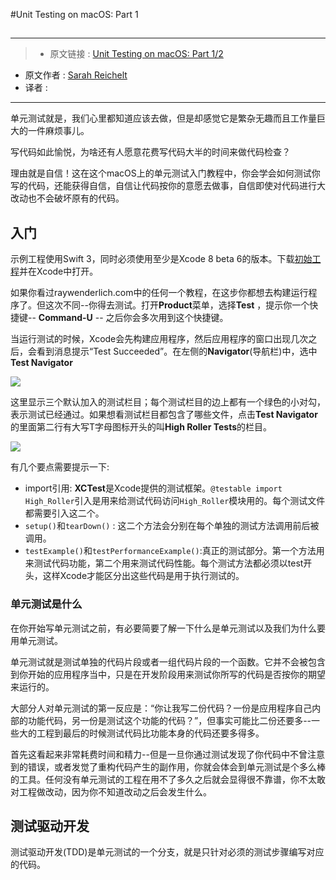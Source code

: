 #Unit Testing on macOS: Part 1
##

***

>* 原文链接 : [Unit Testing on macOS: Part 1/2](https://www.raywenderlich.com/141405/unit-testing-macos-part-12)
* 原文作者 : [Sarah Reichelt](https://www.raywenderlich.com/u/sarah)
* 译者 : []()

***


单元测试就是，我们心里都知道应该去做，但是却感觉它是繁杂无趣而且工作量巨大的一件麻烦事儿。

写代码如此愉悦，为啥还有人愿意花费写代码大半的时间来做代码检查？

理由就是自信！这在这个macOS上的单元测试入门教程中，你会学会如何测试你写的代码，还能获得自信，自信让代码按你的意愿去做事，自信即使对代码进行大改动也不会破坏原有的代码。

## 入门

示例工程使用Swift 3，同时必须使用至少是Xcode 8 beta 6的版本。下载[初始工程](https://cdn5.raywenderlich.com/wp-content/uploads/2016/08/HighRoller-starter.zip)并在Xcode中打开。

如果你看过raywenderlich.com中的任何一个教程，在这步你都想去构建运行程序了。但这次不同--你得去测试。打开**Product**菜单，选择**Test** ，提示你一个快捷键-- **Command-U** -- 之后你会多次用到这个快捷键。


当运行测试的时候，Xcode会先构建应用程序，然后应用程序的窗口出现几次之后，会看到消息提示“Test Succeeded”。在左侧的**Navigator**(导航栏)中，选中**Test Navigator**

![](https://cdn4.raywenderlich.com/wp-content/uploads/2016/08/TestNavigator2.png)


这里显示三个默认加入的测试栏目；每个测试栏目的边上都有一个绿色的小对勾，表示测试已经通过。如果想看测试栏目都包含了哪些文件，点击**Test Navigator**的里面第二行有大写T字母图标开头的叫**High Roller Tests**的栏目。

![](https://cdn1.raywenderlich.com/wp-content/uploads/2016/08/DefaultTests3.png)

有几个要点需要提示一下:

- import引用: **XCTest**是Xcode提供的测试框架。`@testable import High_Roller`引入是用来给测试代码访问`High_Roller`模块用的。每个测试文件都需要引入这二个。
- `setup()`和`tearDown()` : 这二个方法会分别在每个单独的测试方法调用前后被调用。
- `testExample()`和`testPerformanceExample()`:真正的测试部分。第一个方法用来测试代码功能，第二个用来测试代码性能。每个测试方法都必须以test开头，这样Xcode才能区分出这些代码是用于执行测试的。

### 单元测试是什么

在你开始写单元测试之前，有必要简要了解一下什么是单元测试以及我们为什么要用单元测试。

单元测试就是测试单独的代码片段或者一组代码片段的一个函数。它并不会被包含到你开始的应用程序当中，只是在开发阶段用来测试你所写的代码是否按你的期望来运行的。

大部分人对单元测试的第一反应是：“你让我写二份代码？一份是应用程序自己内部的功能代码，另一份是测试这个功能的代码？”，但事实可能比二份还要多--一些大的工程到最后的时候测试代码比功能本身的代码还要多得多。

首先这看起来非常耗费时间和精力--但是一旦你通过测试发现了你代码中不曾注意到的错误，或者发觉了重构代码产生的副作用，你就会体会到单元测试是个多么棒的工具。任何没有单元测试的工程在用不了多久之后就会显得很不靠谱，你不太敢对工程做改动，因为你不知道改动之后会发生什么。

## 测试驱动开发

测试驱动开发(TDD)是单元测试的一个分支，就是只针对必须的测试步骤编写对应的代码。
